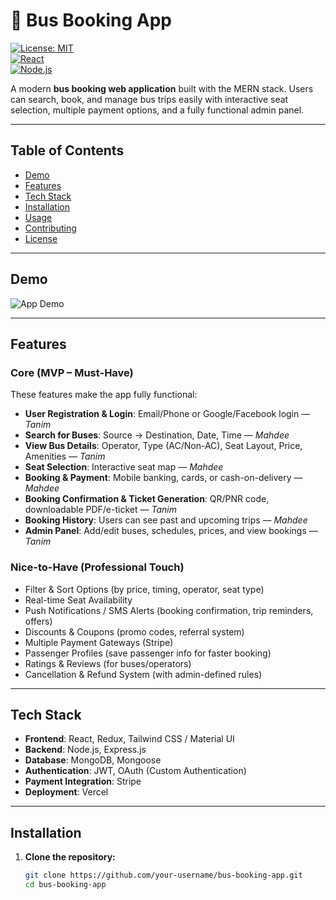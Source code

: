 # 🚌 Bus Booking App

[![License: MIT](https://img.shields.io/badge/License-MIT-yellow.svg)](https://opensource.org/licenses/MIT)  
[![React](https://img.shields.io/badge/React-17.0.2-blue)](https://reactjs.org/)  
[![Node.js](https://img.shields.io/badge/Node.js-18.x-green)](https://nodejs.org/)

A modern **bus booking web application** built with the MERN stack. Users can search, book, and manage bus trips easily with interactive seat selection, multiple payment options, and a fully functional admin panel.  

---

## Table of Contents
- [Demo](#demo)
- [Features](#features)
- [Tech Stack](#tech-stack)
- [Installation](#installation)
- [Usage](#usage)
- [Contributing](#contributing)
- [License](#license)

---

## Demo
![App Demo](https://oxford-coach-client.vercel.app/)

---

## Features

### Core (MVP – Must-Have)
These features make the app fully functional:
- **User Registration & Login**: Email/Phone or Google/Facebook login — *Tanim*
- **Search for Buses**: Source → Destination, Date, Time — *Mahdee*
- **View Bus Details**: Operator, Type (AC/Non-AC), Seat Layout, Price, Amenities — *Tanim*
- **Seat Selection**: Interactive seat map — *Mahdee*
- **Booking & Payment**: Mobile banking, cards, or cash-on-delivery — *Mahdee*
- **Booking Confirmation & Ticket Generation**: QR/PNR code, downloadable PDF/e-ticket — *Tanim*
- **Booking History**: Users can see past and upcoming trips — *Mahdee*
- **Admin Panel**: Add/edit buses, schedules, prices, and view bookings — *Tanim*

### Nice-to-Have (Professional Touch)
- Filter & Sort Options (by price, timing, operator, seat type)  
- Real-time Seat Availability  
- Push Notifications / SMS Alerts (booking confirmation, trip reminders, offers)  
- Discounts & Coupons (promo codes, referral system)  
- Multiple Payment Gateways (Stripe)  
- Passenger Profiles (save passenger info for faster booking)  
- Ratings & Reviews (for buses/operators)  
- Cancellation & Refund System (with admin-defined rules)  

---

## Tech Stack
- **Frontend**: React, Redux, Tailwind CSS / Material UI  
- **Backend**: Node.js, Express.js  
- **Database**: MongoDB, Mongoose  
- **Authentication**: JWT, OAuth (Custom Authentication)  
- **Payment Integration**: Stripe  
- **Deployment**: Vercel  

---

## Installation

1. **Clone the repository:**
   ```bash
   git clone https://github.com/your-username/bus-booking-app.git
   cd bus-booking-app
